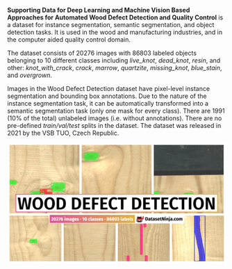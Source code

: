 **Supporting Data for Deep Learning and Machine Vision Based Approaches for Automated Wood Defect Detection and Quality Control** is a dataset for instance segmentation, semantic segmentation, and object detection tasks. It is used in the wood and manufacturing industries, and in the computer aided quality control domain. 

The dataset consists of 20276 images with 86803 labeled objects belonging to 10 different classes including *live_knot*, *dead_knot*, *resin*, and other: *knot_with_crack*, *crack*, *marrow*, *quartzite*, *missing_knot*, *blue_stain*, and *overgrown*.

Images in the Wood Defect Detection dataset have pixel-level instance segmentation and bounding box annotations. Due to the nature of the instance segmentation task, it can be automatically transformed into a semantic segmentation task (only one mask for every class). There are 1991 (10% of the total) unlabeled images (i.e. without annotations). There are no pre-defined <i>train/val/test</i> splits in the dataset. The dataset was released in 2021 by the VSB TUO, Czech Republic.

<img src="https://github.com/dataset-ninja/wood-defect-detection/raw/main/visualizations/poster.png">
